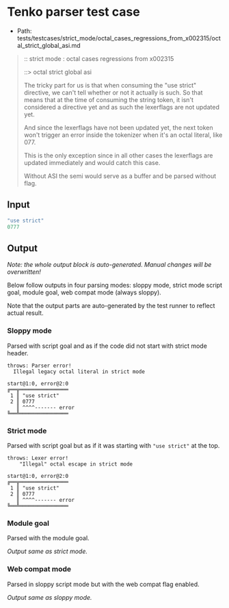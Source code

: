 # Tenko parser test case

- Path: tests/testcases/strict_mode/octal_cases_regressions_from_x002315/octal_strict_global_asi.md

> :: strict mode : octal cases regressions from x002315
>
> ::> octal strict global asi
>
> The tricky part for us is that when consuming the "use strict" directive, we can't tell whether or not it actually is such. So that means that at the time of consuming the string token, it isn't considered a directive yet and as such the lexerflags are not updated yet.
>
> And since the lexerflags have not been updated yet, the next token won't trigger an error inside the tokenizer when it's an octal literal, like 077.
>
> This is the only exception since in all other cases the lexerflags are updated immediately and would catch this case.
>
> Without ASI the semi would serve as a buffer and be parsed without flag.

## Input

`````js
"use strict"
0777
`````

## Output

_Note: the whole output block is auto-generated. Manual changes will be overwritten!_

Below follow outputs in four parsing modes: sloppy mode, strict mode script goal, module goal, web compat mode (always sloppy).

Note that the output parts are auto-generated by the test runner to reflect actual result.

### Sloppy mode

Parsed with script goal and as if the code did not start with strict mode header.

`````
throws: Parser error!
  Illegal legacy octal literal in strict mode

start@1:0, error@2:0
╔══╦════════════════
 1 ║ "use strict"
 2 ║ 0777
   ║ ^^^^------- error
╚══╩════════════════

`````

### Strict mode

Parsed with script goal but as if it was starting with `"use strict"` at the top.

`````
throws: Lexer error!
    "Illegal" octal escape in strict mode

start@1:0, error@2:0
╔══╦════════════════
 1 ║ "use strict"
 2 ║ 0777
   ║ ^^^^------- error
╚══╩════════════════

`````


### Module goal

Parsed with the module goal.

_Output same as strict mode._

### Web compat mode

Parsed in sloppy script mode but with the web compat flag enabled.

_Output same as sloppy mode._
